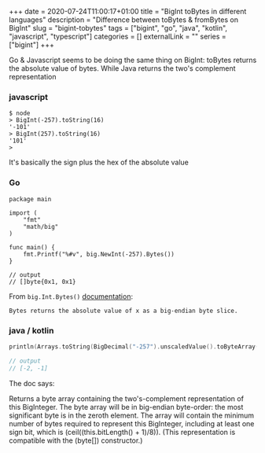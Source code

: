 +++ 
date = 2020-07-24T11:00:17+01:00
title = "BigInt toBytes in different languages"
description = "Difference between toBytes & fromBytes on BigInt"
slug = "bigint-tobytes" 
tags = ["bigint", "go", "java", "kotlin", "javascript", "typescript"]
categories = []
externalLink = ""
series = ["bigint"]
+++

Go & Javascript seems to be doing the same thing on BigInt: toBytes returns the absolute value of bytes. While Java returns the two's complement representation

### javascript

```
$ node
> BigInt(-257).toString(16)
'-101'
> BigInt(257).toString(16)
'101'
>
```

It's basically the sign plus the hex of the absolute value

### Go

```
package main

import (
	"fmt"
	"math/big"
)

func main() {
	fmt.Printf("%#v", big.NewInt(-257).Bytes())
}

// output
// []byte{0x1, 0x1}
```

From `big.Int.Bytes()` [documentation](https://pkg.go.dev/math/big?tab=doc#Int.Bytes): 

```
Bytes returns the absolute value of x as a big-endian byte slice.
```

### java / kotlin

```kotlin
println(Arrays.toString(BigDecimal("-257").unscaledValue().toByteArray()))

// output
// [-2, -1]
```

The doc says:

Returns a byte array containing the two's-complement representation of this BigInteger. The byte array will be in big-endian byte-order: the most significant byte is in the zeroth element. The array will contain the minimum number of bytes required to represent this BigInteger, including at least one sign bit, which is (ceil((this.bitLength() + 1)/8)). (This representation is compatible with the (byte[]) constructor.)

